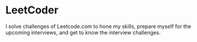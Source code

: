 # LeetCoder
I solve challenges of Leetcode.com to hone my skills, prepare myself for the upcoming interviews, and get to know the interview challenges.
